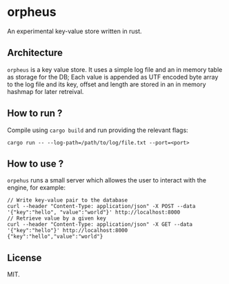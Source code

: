 # orpheus
An experimental key-value store written in rust.

## Architecture
`orpheus` is a key value store. It uses a simple log file and an in memory table as storage for the DB;
Each value is appended as UTF encoded byte array to the log file and its key, offset and length are 
stored in an in memory hashmap for later retreival.

## How to run ?
Compile using `cargo build` and run providing the relevant flags:
```
cargo run -- --log-path=/path/to/log/file.txt --port=<port>
```

## How to use ?
`orpehus` runs a small server which allowes the user to interact with the engine, for example:
```
// Write key-value pair to the database
curl --header "Content-Type: application/json" -X POST --data '{"key":"hello", "value":"world"}' http://localhost:8000
// Retrieve value by a given key
curl --header "Content-Type: application/json" -X GET --data '{"key":"hello"}' http://localhost:8000
{"key":"hello","value":"world"}
```

## License
MIT.